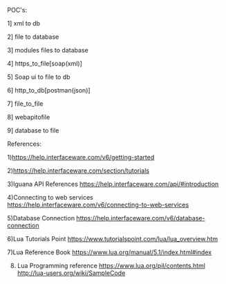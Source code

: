 
POC's:

1] xml to db

2] file to database	

3] modules files to database		

4] https_to_file[soap(xml)]		

5] Soap ui to file to db		

6] http_to_db[postman(json)]		

7] file_to_file		

8] webapitofile		

9] database to file


References:

1)https://help.interfaceware.com/v6/getting-started

2)https://help.interfaceware.com/section/tutorials

3)Iguana API References
  https://help.interfaceware.com/api/#introduction

4)Connecting to web services
  https://help.interfaceware.com/v6/connecting-to-web-services


5)Database Connection
  https://help.interfaceware.com/v6/database-connection


6)Lua Tutorials Point
  https://www.tutorialspoint.com/lua/lua_overview.htm


7)Lua Reference Book
  https://www.lua.org/manual/5.1/index.html#index
  
8) Lua Programming reference
 https://www.lua.org/pil/contents.html
 http://lua-users.org/wiki/SampleCode
